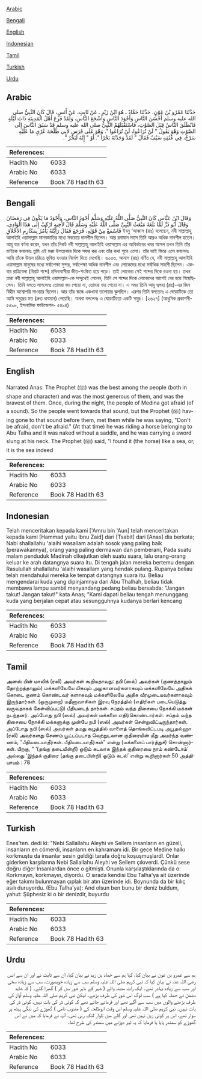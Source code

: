 [Arabic](#arabic)

[Bengali](#bengali)

[English](#english)

[Indonesian](#indonesian)

[Tamil](#tamil)

[Turkish](#turkish)

[Urdu](#urdu)

## Arabic


<div dir="rtl" lang="ar" style={{fontSize:'larger',backgroundColor:'#f8f9fa',padding:20}}>
حَدَّثَنَا عَمْرُو بْنُ عَوْنٍ، حَدَّثَنَا حَمَّادٌ ـ هُوَ ابْنُ زَيْدٍ ـ عَنْ ثَابِتٍ، عَنْ أَنَسٍ، قَالَ كَانَ النَّبِيُّ صلى الله عليه وسلم أَحْسَنَ النَّاسِ وَأَجْوَدَ النَّاسِ وَأَشْجَعَ النَّاسِ، وَلَقَدْ فَزِعَ أَهْلُ الْمَدِينَةِ ذَاتَ لَيْلَةٍ فَانْطَلَقَ النَّاسُ قِبَلَ الصَّوْتِ، فَاسْتَقْبَلَهُمُ النَّبِيُّ صلى الله عليه وسلم قَدْ سَبَقَ النَّاسَ إِلَى الصَّوْتِ وَهْوَ يَقُولُ ‏"‏ لَنْ تُرَاعُوا، لَنْ تُرَاعُوا ‏"‏‏.‏ وَهْوَ عَلَى فَرَسٍ لأَبِي طَلْحَةَ عُرْىٍ مَا عَلَيْهِ سَرْجٌ، فِي عُنُقِهِ سَيْفٌ فَقَالَ ‏"‏ لَقَدْ وَجَدْتُهُ بَحْرًا ‏"‏‏.‏ أَوْ ‏"‏ إِنَّهُ لَبَحْرٌ ‏"‏‏.‏
</div>
<div style={{backgroundColor:'#f8f9fa',padding:20, marginBottom: 10}}><table> <thead> <tr> <th>References:</th> <th></th> </tr> </thead> <tbody><tr><td>Hadith No</td><td>6033</td></tr><tr><td>Arabic No</td><td>6033</td></tr><tr><td>Reference</td><td>Book 78 Hadith 63</td></tr></tbody></table></div>

## Bengali


<div dir="ltr" lang="bn" style={{fontSize:'larger',backgroundColor:'#f8f9fa',padding:20}}>
وَقَالَ ابْنُ عَبَّاسٍ كَانَ النَّبِيُّ صَلَّى اللَّهُ عَلَيْهِ وَسَلَّمَ أَجْوَدَ النَّاسِ، وَأَجْوَدُ مَا يَكُونُ فِي رَمَضَانَ وَقَالَ أَبُو ذَرٍّ لَمَّا بَلَغَهُ مَبْعَثُ النَّبِيِّ صَلَّى اللَّهُ عَلَيْهِ وَسَلَّمَ قَالَ لأَخِيهِ ارْكَبْ إِلَى هَذَا الْوَادِي، فَاسْمَعْ مِنْ قَوْلِهِ، فَرَجَعَ فَقَالَ رَأَيْتُهُ يَأْمُرُ بِمَكَارِمِ الأَخْلاَقِ ইবনু ‘আব্বাস (রাঃ) বলেছেন, নবী সাল্লাল্লাহু আলাইহি ওয়াসাল্লাম মানবজাতির মধ্যে সবচেয়ে দানশীল ছিলেন। আর রমাযান মাসে তিনি আরও অধিক দানশীল হতেন। আবূ যার বর্ণনা করেন, যখন তাঁর নিকট নবী সাল্লাল্লাহু আলাইহি ওয়াসাল্লাম এর আবির্ভাবের খবর আসল তখন তিনি তাঁর ভাইকে বললেনঃ তুমি এই মক্কা উপত্যকার দিকে সফর কর এবং তাঁর কথা শুনে এসো। তাঁর ভাই ফিরে এসে বললেনঃ আমি তাঁকে উত্তম চরিত্রে ভূষিত হওয়ার নির্দেশ দিতে দেখেছি। ৬০৩৩. আনাস (রাঃ) বর্ণিত যে, নবী সাল্লাল্লাহু আলাইহি ওয়াসাল্লাম মানুষের মধ্যে সর্বাপেক্ষা সুন্দর, সর্বাপেক্ষা অধিক দানশীল এবং লোকেদের মধ্যে সর্বাধিক সাহসী ছিলেন। একবার রাত্রিবেলা (বিরাট শব্দে) মদিনাবাসীরা ভীত-শংকিত হয়ে পড়ে। তাই লোকেরা সেই শব্দের দিকে রওনা হয়। তখন তারা নবী সাল্লাল্লাহু আলাইহি ওয়াসাল্লাম-কে সম্মুখেই পেলেন, তিনি সে শব্দের দিকে লোকেদের আগেই বের হয়ে গিয়েছিলেন। তিনি বলতে লাগলেনঃ তোমরা ভয় পেয়ো না, তোমরা ভয় পেয়ো না। এ সময় তিনি আবূ ত্বলহা (রাঃ)-এর জিন বিহীন অশ্বোপরি সাওয়ার ছিলেন। আর তাঁর স্কন্ধে একখানা তলোয়ার ঝুলছিল। এরপর তিনি বলতেনঃ এ ঘোড়াটিকে তো আমি সমুদ্রের মত (দ্রুত ধাবমান) পেয়েছি। অথবা বললেনঃ এ ঘোড়াটিতো একটি সমুদ্র। [২৬২৭] (আধুনিক প্রকাশনী- ৫৫৯৮, ইসলামিক ফাউন্ডেশন- ৫৪৯৪)
</div>
<div style={{backgroundColor:'#f8f9fa',padding:20, marginBottom: 10}}><table> <thead> <tr> <th>References:</th> <th></th> </tr> </thead> <tbody><tr><td>Hadith No</td><td>6033</td></tr><tr><td>Arabic No</td><td>6033</td></tr><tr><td>Reference</td><td>Book 78 Hadith 63</td></tr></tbody></table></div>

## English


<div dir="ltr" lang="en" style={{fontSize:'larger',backgroundColor:'#f8f9fa',padding:20}}>
Narrated Anas: The Prophet (ﷺ) was the best among the people (both in shape and character) and was the most generous of them, and was the bravest of them. Once, during the night, the people of Medina got afraid (of a sound). So the people went towards that sound, but the Prophet (ﷺ) having gone to that sound before them, met them while he was saying, "Don't be afraid, don't be afraid." (At that time) he was riding a horse belonging to Abu Talha and it was naked without a saddle, and he was carrying a sword slung at his neck. The Prophet (ﷺ) said, "I found it (the horse) like a sea, or, it is the sea indeed
</div>
<div style={{backgroundColor:'#f8f9fa',padding:20, marginBottom: 10}}><table> <thead> <tr> <th>References:</th> <th></th> </tr> </thead> <tbody><tr><td>Hadith No</td><td>6033</td></tr><tr><td>Arabic No</td><td>6033</td></tr><tr><td>Reference</td><td>Book 78 Hadith 63</td></tr></tbody></table></div>

## Indonesian


<div dir="ltr" lang="id" style={{fontSize:'larger',backgroundColor:'#f8f9fa',padding:20}}>
Telah menceritakan kepada kami ['Amru bin 'Aun] telah menceritakan kepada kami [Hammad yaitu Ibnu Zaid] dari [Tsabit] dari [Anas] dia berkata; Nabi shallallahu 'alaihi wasallam adalah sosok yang paling baik (perawakannya), orang yang paling dermawan dan pemberani, Pada suatu malam penduduk Madinah dikejutkan oleh suatu suara, lalu orang-orang keluar ke arah datangnya suara itu. Di tengah jalan mereka bertemu dengan Rasulullah shallallahu 'alaihi wasallam yang hendak pulang. Rupanya beliau telah mendahului mereka ke tempat datangnya suara itu. Beliau mengendarai kuda yang dipinjamnya dari Abu Thalhah, beliau tidak membawa lampu sambil menyandang pedang beliau bersabda: "Jangan takut! Jangan takut!" kata Anas; "Kami dapati beliau tengah menunggang kuda yang berjalan cepat atau sesungguhnya kudanya berlari kencang
</div>
<div style={{backgroundColor:'#f8f9fa',padding:20, marginBottom: 10}}><table> <thead> <tr> <th>References:</th> <th></th> </tr> </thead> <tbody><tr><td>Hadith No</td><td>6033</td></tr><tr><td>Arabic No</td><td>6033</td></tr><tr><td>Reference</td><td>Book 78 Hadith 63</td></tr></tbody></table></div>

## Tamil


<div dir="ltr" lang="ta" style={{fontSize:'larger',backgroundColor:'#f8f9fa',padding:20}}>
அனஸ் பின் மாலிக் (ரலி) அவர்கள் கூறியதாவது: நபி (ஸல்) அவர்கள் (குணத்தாலும் தோற்றத்தாலும்) மக்களிலேயே மிகவும் அழகானவர்களாகவும் மக்களிலேயே அதிகக் கொடை குணம் கொண்டவர் களாகவும் மக்களிலேயே அதிக வீரமுடையவர்களாகவும் இருந்தார்கள். (ஒருமுறை) மதீனாவாசிகள் இரவு நேரத்தில் (எதிரிகள் படையெடுத்து வருவதாகக் கேள்விப்பட்டு) பீதியடைந் தார்கள். சப்தம் வந்த திசையை நோக்கி மக்கள் நடந்தனர். அப்போது நபி (ஸல்) அவர்கள் மக்களை எதிர்கொண்டார்கள். சப்தம் வந்த திசையை நோக்கி மக்களுக்கு முன்பே நபி (ஸல்) அவர்கள் சென்றுவிட்டிருந்தார்கள். அப்போது நபி (ஸல்) அவர்கள் தமது கழுத்தில் வாளைத் தொங்கவிட்டபடி அபூதல்ஹா (ரலி) அவர்களது சேணம் பூட்டப்படாத வெற்றுடலான குதிரையின் மீது அமர்ந்த வண்ணம், “பீதியடையாதீர்கள். பீதியடையாதீர்கள்” என்று (மக்களைப் பார்த்துச்) சொன்னார்கள். பிறகு, “ ‘(தங்கு தடையின்றி) ஓடும் கடலாக இந்தக் குதிரையை நாம் கண்டோம்’ அல்லது ‘இந்தக் குதிரை (தங்கு தடையின்றி) ஓடும் கடல்’ என்று கூறினார்கள்.50 அத்தியாயம் : 78
</div>
<div style={{backgroundColor:'#f8f9fa',padding:20, marginBottom: 10}}><table> <thead> <tr> <th>References:</th> <th></th> </tr> </thead> <tbody><tr><td>Hadith No</td><td>6033</td></tr><tr><td>Arabic No</td><td>6033</td></tr><tr><td>Reference</td><td>Book 78 Hadith 63</td></tr></tbody></table></div>

## Turkish


<div dir="ltr" lang="tr" style={{fontSize:'larger',backgroundColor:'#f8f9fa',padding:20}}>
Enes'ten. dedi ki: "Nebi Sallallahu Aleyhi ve Sellem insanların en güzeli, insanların en cömerdi, insanların en kahramanı idi. Bir gece Medine halkı korkmuştu da insanlar sesin geldiği tarafa doğru koşuşmuşlardl. Onlar giderken karşılarına Nebi Sallallahu Aleyhi ve Sellem çıkıverdi. Çünkü sese doğru diğer İnsanlardan önce o gitmişti. Onunla karşılaştıklarında da o: Korkmayın, korkmayın, diyordu. O sırada kendisi Ebu Talha'ya ait üzerinde eğer takımı bulunmayan çıplak bir atın üzerinde idi. Boynunda da bir kılıç asılı duruyordu. (Ebu Talha'ya): And olsun ben bunu bir deniz buldum, yahut: Şüphesiz ki o bir denizdir, buyurdu
</div>
<div style={{backgroundColor:'#f8f9fa',padding:20, marginBottom: 10}}><table> <thead> <tr> <th>References:</th> <th></th> </tr> </thead> <tbody><tr><td>Hadith No</td><td>6033</td></tr><tr><td>Arabic No</td><td>6033</td></tr><tr><td>Reference</td><td>Book 78 Hadith 63</td></tr></tbody></table></div>

## Urdu


<div dir="rtl" lang="ur" style={{fontSize:'larger',backgroundColor:'#f8f9fa',padding:20}}>
ہم سے عمرو بن عون نے بیان کیا، کہا ہم سے حماد بن زید نے بیان کیا، ان سے ثابت نے اور ان سے انس رضی اللہ عنہ نے بیان کیا کہ نبی کریم صلی اللہ علیہ وسلم سب سے زیادہ خوبصورت، سب سے زیادہ سخی اور سب سے زیادہ بہادر تھے۔ ایک رات مدینہ والے ( شہر کے باہر شور سن کر ) گھبرا گئے۔ ( کہ شاید دشمن نے حملہ کیا ہے ) سب لوگ اس شور کی طرف بڑھے۔ لیکن نبی کریم صلی اللہ علیہ وسلم آواز کی طرف بڑھنے والوں میں سب سے آگے تھے اور فرماتے جاتے تھے کہ کوئی ڈر کی بات نہیں، کوئی ڈر کی بات نہیں۔ نبی کریم صلی اللہ علیہ وسلم اس وقت ابوطلحہ کے ( مندوب نامی ) گھوڑے کی ننگی پیٹھ پر سوار تھے، اس پر کوئی زین نہیں تھی اور گلے میں تلوار لٹک رہی تھی۔ آپ نے فرمایا کہ میں نے اس گھوڑے کو سمندر پایا یا فرمایا کہ یہ تیز دوڑنے میں سمندر کی طرح تھا۔
</div>
<div style={{backgroundColor:'#f8f9fa',padding:20, marginBottom: 10}}><table> <thead> <tr> <th>References:</th> <th></th> </tr> </thead> <tbody><tr><td>Hadith No</td><td>6033</td></tr><tr><td>Arabic No</td><td>6033</td></tr><tr><td>Reference</td><td>Book 78 Hadith 63</td></tr></tbody></table></div>